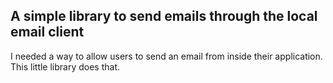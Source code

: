 ## A simple library to send emails through the local email client

I needed a way to allow users to send an email from inside their application. This little library does that.
